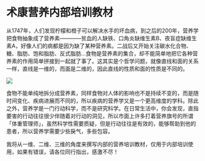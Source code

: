 # 术康营养内部培训教材


从1747年，人们发现柠檬和橙子可以解决水手的坏血病，到之后的200年，营养学把食物抽象成了营养素————贫血的人缺铁、口角炎缺维生素B、夜盲症缺维生素A，好像人们的病都是因为缺了某种营养素。二战后又开始关注碳水化合物、糖、脂肪、饱和脂肪、反式脂肪...食物是营养素的集合，却不能简单地把它各种营养素的作用简单拼接到一起就了事了。这其实是个哲学问题，就像直线和面的关系一样，直线是一维的，而面是二维的，因此直线的性质和面的性质是不同的。

![](https://ws2.sinaimg.cn/large/006tKfTcgy1ftocejdeomj310o0aagmb.jpg)

食物不能单纯地拆分成营养素，同样食物对人体的影响也不是持续不变的，而是随时间变化、疾病进展而不同的，所以疾病的营养学又是一个更高维度的学科。除此之外，营养学是一门行动科学，而不是研究科学。在日常生活中，你会发现，直指要害的行动往往很少伴随着对行动的洞见，所以市面上许多打着营养旗号的所谓「体重管理师」，虽然科学性需要质疑，但是行动往往是有效的，能够帮助到他的患者，所以营养学需要少些戾气，多些包容。

我将从一维、二维、三维的角度来撰写内部的营养培训教材，仅用于内部培训使用，如果有错误，请各位同行指出，感激不尽！
